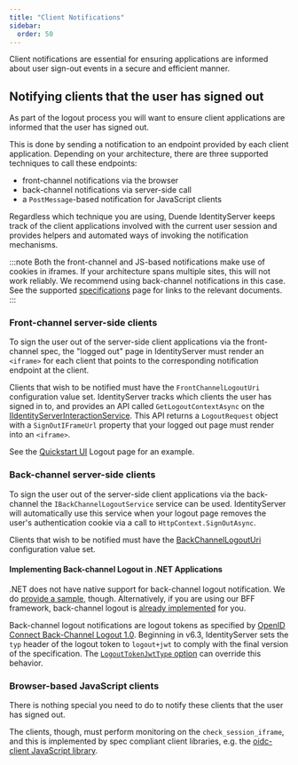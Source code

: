 ```yaml
---
title: "Client Notifications"
sidebar:
  order: 50
---
```


Client notifications are essential for ensuring applications are informed about user sign-out events in a secure and
efficient manner.

## Notifying clients that the user has signed out

As part of the logout process you will want to ensure client applications are informed that the user has signed out.

This is done by sending a notification to an endpoint provided by each client application. Depending on your
architecture, there are three supported techniques to call these endpoints:

* front-channel notifications via the browser
* back-channel notifications via server-side call
* a `PostMessage`-based notification for JavaScript clients

Regardless which technique you are using, Duende IdentityServer keeps track of the client applications involved with the
current user session and provides helpers and automated ways of invoking the notification mechanisms.

:::note
Both the front-channel and JS-based notifications make use of cookies in iframes. If your architecture spans multiple
sites, this will not work reliably. We recommend using back-channel notifications in this case. See the
supported [specifications](/identityserver/v7/overview/specs) page for links to the relevant documents.
:::

### Front-channel server-side clients

To sign the user out of the server-side client applications via the front-channel spec, the "logged out" page in
IdentityServer must render an `<iframe>` for each client that points to the corresponding notification endpoint at the
client.

Clients that wish to be notified must have the `FrontChannelLogoutUri` configuration value set.
IdentityServer tracks which clients the user has signed in to, and provides an API called `GetLogoutContextAsync` on
the [IIdentityServerInteractionService](/identityserver/v7/reference/services/interaction_service#iidentityserverinteractionservice-apis).
This API returns a `LogoutRequest` object with a `SignOutIFrameUrl` property that your logged out page must render into
an `<iframe>`.

See the [Quickstart UI](https://github.com/DuendeSoftware/products/tree/main/identity-server/templates/src/UI) Logout
page for an example.

### Back-channel server-side clients

To sign the user out of the server-side client applications via the back-channel the `IBackChannelLogoutService` service
can be used.
IdentityServer will automatically use this service when your logout page removes the user's authentication cookie via a
call to `HttpContext.SignOutAsync`.

Clients that wish to be notified must have
the [BackChannelLogoutUri](/identityserver/v7/reference/models/client#authentication--session-management) configuration
value set.

#### Implementing Back-channel Logout in .NET Applications

.NET does not have native support for back-channel logout notification.
We do [provide a sample](/identityserver/v7/samples), though.
Alternatively, if you are using our BFF framework, back-channel logout
is [already implemented](/bff/v3/fundamentals/session/management/back-channel-logout) for you.

Back-channel logout notifications are logout tokens as specified
by [OpenID Connect Back-Channel Logout 1.0](https://openid.net/specs/openid-connect-backchannel-1_0.html#logouttoken).
Beginning in v6.3, IdentityServer sets the `typ` header of the logout token to `logout+jwt` to comply with the final
version of the specification. The [`LogoutTokenJwtType` option](/identityserver/v7/reference/options#main) can override
this behavior.

### Browser-based JavaScript clients

There is nothing special you need to do to notify these clients that the user has signed out.

The clients, though, must perform monitoring on the `check_session_iframe`, and this is implemented by spec compliant
client libraries, e.g. the [oidc-client JavaScript library](https://github.com/IdentityModel/oidc-client-js/).

